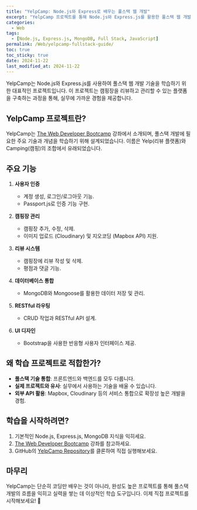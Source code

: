 ```yaml
---
title: "YelpCamp: Node.js와 Express로 배우는 풀스택 웹 개발"
excerpt: "YelpCamp 프로젝트를 통해 Node.js와 Express.js를 활용한 풀스택 웹 개발을 학습하는 방법과 주요 기능에 대해 알아봅니다."
categories:
  - Web
tags:
  - [Node.js, Express.js, MongoDB, Full Stack, JavaScript]
permalink: /Web/yelpcamp-fullstack-guide/
toc: true
toc_sticky: true
date: 2024-11-22
last_modified_at: 2024-11-22
---
```


YelpCamp는 Node.js와 Express.js를 사용하여 풀스택 웹 개발 기술을 학습하기 위한 대표적인 프로젝트입니다. 이 프로젝트는 캠핑장을 리뷰하고 관리할 수 있는 플랫폼을 구축하는 과정을 통해, 실무에 가까운 경험을 제공합니다.  

## YelpCamp 프로젝트란?

YelpCamp는 [The Web Developer Bootcamp](https://www.udemy.com/course/the-web-developer-bootcamp/) 강좌에서 소개되며, 풀스택 개발에 필요한 주요 기술과 개념을 학습하기 위해 설계되었습니다. 이름은 Yelp(리뷰 플랫폼)와 Camping(캠핑)의 조합에서 유래되었습니다.

## 주요 기능

1. **사용자 인증**  
   - 계정 생성, 로그인/로그아웃 기능.  
   - Passport.js로 인증 기능 구현.

2. **캠핑장 관리**  
   - 캠핑장 추가, 수정, 삭제.  
   - 이미지 업로드 (Cloudinary) 및 지오코딩 (Mapbox API) 지원.

3. **리뷰 시스템**  
   - 캠핑장에 리뷰 작성 및 삭제.  
   - 평점과 댓글 기능.

4. **데이터베이스 통합**  
   - MongoDB와 Mongoose를 활용한 데이터 저장 및 관리.

5. **RESTful 라우팅**  
   - CRUD 작업과 RESTful API 설계.

6. **UI 디자인**  
   - Bootstrap을 사용한 반응형 사용자 인터페이스 제공.

## 왜 학습 프로젝트로 적합한가?

- **풀스택 기술 통합**: 프론트엔드와 백엔드를 모두 다룹니다.  
- **실제 프로젝트와 유사**: 실무에서 사용하는 기술을 배울 수 있습니다.  
- **외부 API 활용**: Mapbox, Cloudinary 등의 서비스 통합으로 확장성 높은 개발을 경험.  

## 학습을 시작하려면?

1. 기본적인 Node.js, Express.js, MongoDB 지식을 익히세요.  
2. [The Web Developer Bootcamp](https://www.udemy.com/course/the-web-developer-bootcamp/) 강좌를 참고하세요.  
3. GitHub의 [YelpCamp Repository](https://github.com/Colt/YelpCamp)를 클론하여 직접 실행해보세요.

## 마무리

YelpCamp는 단순히 코딩만 배우는 것이 아니라, 완성도 높은 프로젝트를 통해 풀스택 개발의 흐름을 익히고 실력을 쌓는 데 이상적인 학습 도구입니다. 이제 직접 프로젝트를 시작해보세요! 🚀
